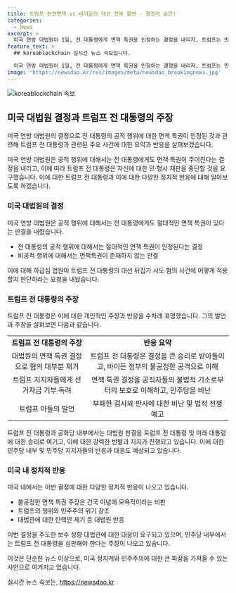 ```yaml
---
title: 트럼프 완전면책 vs 바이든의 대선 전복 불변 - 결정적 순간!
categories:
  - News
excerpt: >
  미국 연방 대법원이 1일, 전 대통령에게 면책 특권을 인정하는 결정을 내리자, 트럼프는 민·형사 재판 중단을 요구했다. 반면 바이든측과 민주당은 트럼프의 지지자들을 선동한 사실을 강조하며, 보수 성향 대법관들의 결정이 민주주의를 위기에 빠뜨릴 수 있다고 경고했다. 트럼프는 대법원 결정을 환영하며, 부패한 바이든에 대한 마녀사냥을 끝내야 한다고 강조했고, 이에 대한 바이든측의 반응과 민주당의 대응책에 대해 이슈화 되고 있다.
feature_text: >
  ## koreablockchain 실시간 뉴스 속보입니다.

  미국 연방 대법원이 1일, 전 대통령에게 면책 특권을 인정하는 결정을 내리자, 트럼프는 민·형사 재판 중단을 요구했다. 반면 바이든측과 민주당은 트럼프의 지지자들을 선동한 사실을 강조하며, 보수 성향 대법관들의 결정이 민주주의를 위기에 빠뜨릴 수 있다고 경고했다. 트럼프는 대법원 결정을 환영하며, 부패한 바이든에 대한 마녀사냥을 끝내야 한다고 강조했고, 이에 대한 바이든측의 반응과 민주당의 대응책에 대해 이슈화 되고 있다.
image: 'https://newsdao.kr/res/images/meta/newsdao_breakingnews.jpg'
---
```


<p><img src="https://newsdao.kr/res/images/meta/newsdao_breakingnews.jpg" alt="koreablockchain 속보" /></p>

<h2 data-ke-size="size26">미국 대법원 결정과 트럼프 전 대통령의 주장</h2>

<p>미국 연방 대법원의 결정으로 전 대통령의 공적 행위에 대한 면책 특권이 인정된 것과 관련해 트럼프 전 대통령과 관련된 주요 사건에 대한 요약과 반응을 살펴보겠습니다.</p>

<p data-ke-size="size16">미국 연방 대법원은 공적 행위에 대해서는 전 대통령에게도 면책 특권이 주어진다는 결정을 내리고, 이에 따라 트럼프 전 대통령은 자신에 대한 민·형사 재판을 중단할 것을 요구했습니다. 이에 대한 트럼프 전 대통령과 이에 대한 다양한 정치적 반응에 대해 알아보도록 하겠습니다.</p>

<h3 data-ke-size="size23">미국 대법원의 결정</h3>

<p>미국 연방 대법원은 공적 행위에 대해서는 전 대통령에게도 절대적인 면책 특권이 있다는 판결을 내렸습니다.</p>

<ul>
    <li>전 대통령의 공적 행위에 대해서는 절대적인 면책 특권이 인정된다는 결정</li>
    <li>비공적 행위에 대해서는 면책특권이 존재하지 않는 판결</li>
</ul>

<p data-ke-size="size16">이에 대해 하급심 법원이 트럼프 전 대통령의 대선 뒤집기 시도 혐의 사건에 어떻게 적용할지 판단하라는 요청을 내놨습니다.</p>

<h3 data-ke-size="size23">트럼프 전 대통령의 주장</h3>

<p>트럼프 전 대통령은 이에 대한 개인적인 주장과 반응을 수차례 표명했습니다. 그의 발언과 주장을 살펴보면 다음과 같습니다.</p>

<table>
    <tr>
        <td style="text-align: center; height: 17px;"><b>트럼프 전 대통령의 주장</b></td>
        <td style="text-align: center; height: 17px;"><b>반응 요약</b></td>
    </tr>
    <tr>
        <td style="text-align: center; height: 17px;">대법원의 면책 특권 결정으로 혐의 대부분 제거</td>
        <td style="text-align: center; height: 17px;">트럼프 전 대통령은 결정을 큰 승리로 받아들이고, 바이든 정부의 불공정한 공격으로 이해</td>
    </tr>
    <tr>
        <td style="text-align: center; height: 17px;">트럼프 지지자들에게 선거자금 기부 독려</td>
        <td style="text-align: center; height: 17px;">면책 특권 결정을 공직자들의 불법적 기소로부터의 보호로 이해하고, 민주당을 비난</td>
    </tr>
    <tr>
        <td style="text-align: center; height: 17px;">트럼프 아들의 발언</td>
        <td style="text-align: center; height: 17px;">부패한 검사와 판사에 대한 비난 및 법적 전쟁 예고</td>
    </tr>
</table>

<p data-ke-size="size16">트럼프 전 대통령과 공화당 내부에서는 대법원 판결을 트럼프 전 대통령 및 미래 대통령에 대한 승리로 여기고, 이에 대한 강력한 반발과 지지가 진행되고 있습니다. 이에 대한 민주당 내부 및 민주당 지지자들의 반응과 대응도 예상되고 있습니다.</p>

<h3 data-ke-size="size23">미국 내 정치적 반응</h3>

<p>미국 내에서는 이번 결정에 대한 다양한 정치적 반응이 나오고 있습니다.</p>

<ul>
    <li>불공정한 면책 특권 주장은 건국 이념에 모욕적이라는 비판</li>
    <li>트럼프의 행위와 민주주의 위기 강조</li>
    <li>대법관에 대한 탄핵안 제기 등 대법원 반응</li>
</ul>

<p data-ke-size="size16">이번 결정을 주도한 보수 성향 대법관에 대한 대응이 요구되고 있으며, 민주당 내부에서는 트럼프 전 대통령을 심판해야 한다는 주장이 나오고 있습니다.</p>

<p>이것은 단순한 뉴스 이상으로, 미국 정치계와 민주주의에 대한 큰 파장을 가져올 수 있는 사안으로 여겨지고 있습니다.</p>
실시간 뉴스 속보는, <a href="https://newsdao.kr" rel="dofollow">https://newsdao.kr</a>


